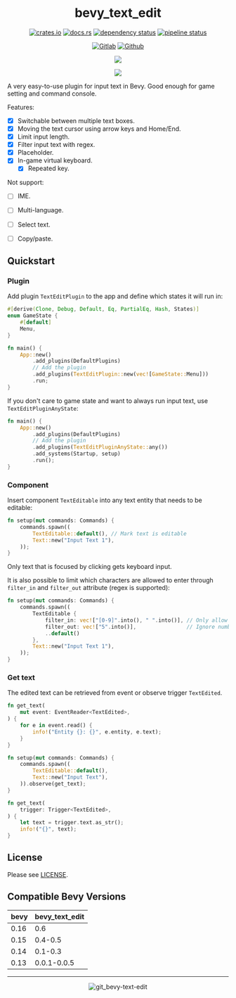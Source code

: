 <div align="center">

bevy_text_edit
==============

[![crates.io](https://img.shields.io/crates/v/bevy_text_edit)](https://crates.io/crates/bevy_text_edit)
[![docs.rs](https://docs.rs/bevy_text_edit/badge.svg)](https://docs.rs/bevy_text_edit)
[![dependency status](https://deps.rs/repo/gitlab/kimtinh/bevy-text-edit/status.svg)](https://deps.rs/repo/gitlab/kimtinh/bevy-text-edit)
[![pipeline status](https://gitlab.com/kimtinh/bevy-text-edit/badges/master/pipeline.svg)](https://gitlab.com/kimtinh/bevy-text-edit/-/commits/master)

[![Gitlab](https://img.shields.io/badge/gitlab-%23181717.svg?style=for-the-badge&logo=gitlab&logoColor=white)](https://gitlab.com/kimtinh/bevy-text-edit)
[![Github](https://img.shields.io/badge/github-%23121011.svg?style=for-the-badge&logo=github&logoColor=white)](https://github.com/dothanhtrung/bevy-text-edit)

![](screenshots/text_edit.gif)

![](screenshots/virtual_keyboard.png)

</div>

A very easy-to-use plugin for input text in Bevy. Good enough for game setting and command console.

Features:
* [x] Switchable between multiple text boxes.
* [x] Moving the text cursor using arrow keys and Home/End.
* [x] Limit input length.
* [x] Filter input text with regex.
* [x] Placeholder.
* [x] In-game virtual keyboard.
  * [x] Repeated key. 

Not support:
* [ ] IME.
* [ ] Multi-language.
* [ ] Select text.
* [ ] Copy/paste.


Quickstart
----------

### Plugin

Add plugin `TextEditPlugin` to the app and define which states it will run in:

```rust
#[derive(Clone, Debug, Default, Eq, PartialEq, Hash, States)]
enum GameState {
    #[default]
    Menu,
}

fn main() {
    App::new()
        .add_plugins(DefaultPlugins)
        // Add the plugin
        .add_plugins(TextEditPlugin::new(vec![GameState::Menu]))
        .run;
}
```

If you don't care to game state and want to always run input text, use `TextEditPluginAnyState`:

```rust
fn main() {
    App::new()
        .add_plugins(DefaultPlugins)
        // Add the plugin
        .add_plugins(TextEditPluginAnyState::any())
        .add_systems(Startup, setup)
        .run();
}
```

### Component

Insert component `TextEditable` into any text entity that needs to be editable:

```rust
fn setup(mut commands: Commands) {
    commands.spawn((
        TextEditable::default(), // Mark text is editable
        Text::new("Input Text 1"),
    ));
}
```

Only text that is focused by clicking gets keyboard input.

It is also possible to limit which characters are allowed to enter through `filter_in` and `filter_out` attribute
(regex is supported):

```rust
fn setup(mut commands: Commands) {
    commands.spawn((
        TextEditable {
            filter_in: vec!["[0-9]".into(), " ".into()], // Only allow number and space
            filter_out: vec!["5".into()],                // Ignore number 5
            ..default()
        },
        Text::new("Input Text 1"),
    ));
}
```

### Get text

The edited text can be retrieved from event or observe trigger `TextEdited`.

```rust
fn get_text(
    mut event: EventReader<TextEdited>,
) {
    for e in event.read() {
        info!("Entity {}: {}", e.entity, e.text);
    }
}
```

```rust
fn setup(mut commands: Commands) {
    commands.spawn((
        TextEditable::default(),
        Text::new("Input Text"),
    )).observe(get_text);
}

fn get_text(
    trigger: Trigger<TextEdited>,
) {
    let text = trigger.text.as_str();
    info!("{}", text);
}

```

License
-------

Please see [LICENSE](./LICENSE).


Compatible Bevy Versions
------------------------

| bevy | bevy_text_edit |
|------|----------------|
| 0.16 | 0.6            |
| 0.15 | 0.4-0.5        |
| 0.14 | 0.1-0.3        |
| 0.13 | 0.0.1-0.0.5    |

---------

<div align="center">

![git_bevy-text-edit](https://count.getloli.com/@git_bevy-text-edit?name=git_bevy-text-edit&theme=random&padding=10&offset=0&align=top&scale=1&pixelated=1&darkmode=auto)

</div>
